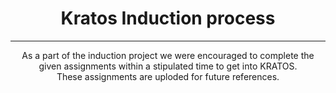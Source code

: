 <h1 align = "center"> Kratos Induction process</h1>
<hr>

<p align = "center" >As a part of the induction project we were encouraged to complete the given assignments within a stipulated time to get into KRATOS. <br>
   These assignments are uploded for future references.</p>
